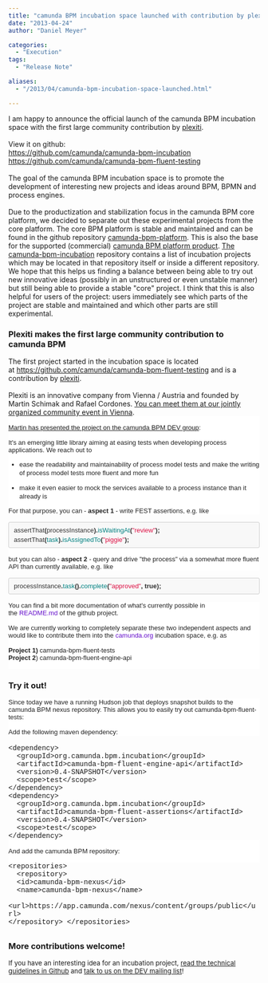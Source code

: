 ```yaml
---
title: "camunda BPM incubation space launched with contribution by plexiti"
date: "2013-04-24"
author: "Daniel Meyer"

categories:
  - "Execution"
tags: 
  - "Release Note"

aliases:
  - "/2013/04/camunda-bpm-incubation-space-launched.html"

---
```


<div>
<div class="separator" style="clear: both; text-align: left;">
I am happy to announce the official launch of the camunda BPM incubation space with the first large community contribution by <a href="http://plexiti.com/">plexiti</a>.</div>
<div class="separator" style="clear: both; text-align: left;">
<br /></div>
<div class="separator" style="clear: both; text-align: left;">
View it on github:&nbsp;</div>
<div class="separator" style="clear: both; text-align: left;">
<a href="https://github.com/camunda/camunda-bpm-incubation">https://github.com/camunda/camunda-bpm-incubation</a></div>
<div class="separator" style="clear: both; text-align: left;">
<a href="https://github.com/camunda/camunda-bpm-fluent-testing">https://github.com/camunda/camunda-bpm-fluent-testing</a></div>
<div class="separator" style="clear: both; text-align: left;">
<br /></div>
The goal of the camunda BPM incubation space is to promote the development of interesting new projects and ideas around BPM, BPMN and process engines.<br />
<br />
Due to the productization and stabilization focus in the camunda BPM core platform, we decided to&nbsp;separate out these&nbsp;experimental&nbsp;projects from the core platform. The core BPM platform is stable and maintained and can be found in the github repository&nbsp;<a href="https://github.com/camunda/camunda-bpm-platform">camunda-bpm-platform</a>. This is also the base for the supported (commercial)&nbsp;<a href="http://www.camunda.com/fox/product/community-vs-enterprise/">camunda BPM platform product</a>.&nbsp;<a href="https://github.com/camunda/camunda-bpm-incubation">The camunda-bpm-incubation</a>&nbsp;repository contains a list of incubation projects which may be located in that repository itself or inside a different repository. We hope that this helps us finding a balance between being able to try out new innovative ideas (possibly in an unstructured or even unstable manner) but still being able to provide a stable "core" project. I think that this is also helpful for users of the project: users immediately see which parts of the project are stable and maintained and which other parts are still experimental.<br />
<h3>
Plexiti makes the first large&nbsp;community&nbsp;contribution to camunda BPM</h3>
<div>
The first project started in the incubation space is located at&nbsp;<a href="https://github.com/camunda/camunda-bpm-fluent-testing">https://github.com/camunda/camunda-bpm-fluent-testing</a>&nbsp;and is a contribution by <a href="http://plexiti.com/">plexiti</a>.&nbsp;</div>
<div>
<br /></div>
<div>
Plexiti is an innovative company from Vienna / Austria and founded by <span style="font-family: inherit;">Martin Schimak&nbsp;</span><span style="font-family: inherit;">and&nbsp;</span><span style="font-family: inherit;">Rafael Cordones. <a href="http://network.camunda.org/meetings/3" target="_blank">You can meet them at our jointly organized community event in Vienna</a>.</span></div>
<div>
<div style="background-color: white; border: 0px; color: #222222; font-family: Arial, Helvetica, sans-serif; font-size: 13px; margin: 0px; padding: 0px; vertical-align: baseline;">
<div style="border: 0px; margin: 0px; padding: 0px; vertical-align: baseline;">
<div style="border: 0px; margin: 0px; padding: 0px; vertical-align: baseline;">
<br /></div>
<div style="border: 0px; margin: 0px; padding: 0px; vertical-align: baseline;">
<a href="https://groups.google.com/d/msg/camunda-bpm-dev/m8VDRnZe55A/YsZ2QwnFOPcJ">Martin has presented the project on the camunda BPM DEV group</a>: &nbsp;</div>
<div style="border: 0px; margin: 0px; padding: 0px; vertical-align: baseline;">
<br /></div>
<div style="border: 0px; margin: 0px; padding: 0px; vertical-align: baseline;">
It's an emerging little library aiming at easing tests when developing process applications. We reach out to</div>
<div style="border: 0px; margin: 0px; padding: 0px; vertical-align: baseline;">
<ul>
<li style="line-height: 17px;">ease the readability and maintainability of process model tests and make the writing of process model tests more fluent and more fun</li>
</ul>
</div>
<div style="border: 0px; margin: 0px; padding: 0px; vertical-align: baseline;">
<ul>
<li style="line-height: 17px;">make it even easier to mock the services available to a process instance than it already is</li>
</ul>
</div>
<div style="border: 0px; margin: 0px; padding: 0px; vertical-align: baseline;">
For that purpose, you can -&nbsp;<b>aspect 1&nbsp;</b>- write&nbsp;FEST assertions, e.g. like</div>
</div>
</div>
<div style="background-color: white; border: 0px; color: #222222; font-family: Arial, Helvetica, sans-serif; font-size: 13px; margin: 0px; padding: 0px; vertical-align: baseline;">
<pre style="background-color: #f8f8f8; border-bottom-left-radius: 3px; border-bottom-right-radius: 3px; border-top-left-radius: 3px; border-top-right-radius: 3px; border: 1px solid rgb(204, 204, 204); color: #333333; line-height: 19px; margin-bottom: 15px; margin-top: 15px; overflow: auto; padding: 6px 10px; text-align: -webkit-auto; vertical-align: baseline; white-space: pre-wrap;"><span style="border: 0px; font-family: Helvetica; margin: 0px; padding: 0px; vertical-align: baseline;"><span style="border: 0px; margin: 0px; padding: 0px; vertical-align: baseline;">assertThat</span><span style="border: 0px; font-weight: bold; margin: 0px; padding: 0px; vertical-align: baseline;">(</span><span style="border: 0px; margin: 0px; padding: 0px; vertical-align: baseline;">processInstance</span><span style="border: 0px; font-weight: bold; margin: 0px; padding: 0px; vertical-align: baseline;">).</span><span style="border: 0px; color: teal; margin: 0px; padding: 0px; vertical-align: baseline;">is<wbr></wbr>WaitingAt</span><span style="border: 0px; font-weight: bold; margin: 0px; padding: 0px; vertical-align: baseline;">(</span><span style="border: 0px; color: #dd1144; margin: 0px; padding: 0px; vertical-align: baseline;">"review"</span><span style="border: 0px; font-weight: bold; margin: 0px; padding: 0px; vertical-align: baseline;">);</span>
<span style="border: 0px; margin: 0px; padding: 0px; vertical-align: baseline;">assertThat</span><span style="border: 0px; font-weight: bold; margin: 0px; padding: 0px; vertical-align: baseline;">(</span><span style="border: 0px; color: teal; margin: 0px; padding: 0px; vertical-align: baseline;">task</span><span style="border: 0px; font-weight: bold; margin: 0px; padding: 0px; vertical-align: baseline;">).</span><span style="border: 0px; color: teal; margin: 0px; padding: 0px; vertical-align: baseline;">isAssignedTo</span><span style="border: 0px; font-weight: bold; margin: 0px; padding: 0px; vertical-align: baseline;">(</span><span style="border: 0px; color: #dd1144; margin: 0px; padding: 0px; vertical-align: baseline;"><wbr></wbr>"piggie"</span><span style="border: 0px; font-weight: bold; margin: 0px; padding: 0px; vertical-align: baseline;">);</span></span></pre>
<div style="border: 0px; margin: 0px; padding: 0px; vertical-align: baseline;">
but you can also -&nbsp;<b>aspect 2</b>&nbsp;- query and drive "the process" via a somewhat more fluent API than currently available, e.g. like</div>
</div>
<div style="background-color: white; border: 0px; color: #222222; font-family: Arial, Helvetica, sans-serif; font-size: 13px; margin: 0px; padding: 0px; vertical-align: baseline;">
<pre style="background-color: #f8f8f8; border-bottom-left-radius: 3px; border-bottom-right-radius: 3px; border-top-left-radius: 3px; border-top-right-radius: 3px; border: 1px solid rgb(204, 204, 204); color: #333333; line-height: 19px; margin-bottom: 15px; margin-top: 15px; overflow: auto; padding: 6px 10px; text-align: -webkit-auto; vertical-align: baseline;"><span style="border: 0px; font-family: Helvetica; margin: 0px; padding: 0px; vertical-align: baseline;"><span style="border: 0px; margin: 0px; padding: 0px; vertical-align: baseline;">processInstance</span><span style="border: 0px; font-weight: bold; margin: 0px; padding: 0px; vertical-align: baseline;">.</span><span style="border: 0px; color: teal; margin: 0px; padding: 0px; vertical-align: baseline;">task</span><span style="border: 0px; font-weight: bold; margin: 0px; padding: 0px; vertical-align: baseline;">().</span><span style="border: 0px; color: teal; margin: 0px; padding: 0px; vertical-align: baseline;">complet<wbr></wbr>e</span><span style="border: 0px; font-weight: bold; margin: 0px; padding: 0px; vertical-align: baseline;">(</span><span style="border: 0px; color: #dd1144; margin: 0px; padding: 0px; vertical-align: baseline;">"approved"</span><span style="border: 0px; font-weight: bold; margin: 0px; padding: 0px; vertical-align: baseline;">,</span> <span style="border: 0px; font-weight: bold; margin: 0px; padding: 0px; vertical-align: baseline;">true</span><span style="border: 0px; font-weight: bold; margin: 0px; padding: 0px; vertical-align: baseline;">);</span></span></pre>
</div>
<div style="background-color: white; border: 0px; color: #222222; font-family: Arial, Helvetica, sans-serif; font-size: 13px; margin: 0px; padding: 0px; vertical-align: baseline;">
You can find a bit more documentation of what's currently possible in the&nbsp;<a href="https://github.com/camunda/camunda-bpm-fluent-testing/blob/master/README.md" style="border: 0px; color: #6611cc; cursor: pointer; margin: 0px; padding: 0px; text-decoration: none; vertical-align: baseline;" target="_blank">README.md</a>&nbsp;of the github project.</div>
<div style="background-color: white; border: 0px; color: #222222; font-family: Arial, Helvetica, sans-serif; font-size: 13px; margin: 0px; padding: 0px; vertical-align: baseline;">
<br /></div>
<div style="background-color: white; border: 0px; color: #222222; font-family: Arial, Helvetica, sans-serif; font-size: 13px; margin: 0px; padding: 0px; vertical-align: baseline;">
We are currently working to completely separate these two independent aspects and would like to contribute them into the&nbsp;<a href="http://camunda.org/" style="border: 0px; color: #6611cc; cursor: pointer; margin: 0px; padding: 0px; text-decoration: none; vertical-align: baseline;" target="_blank">camunda.org</a>&nbsp;incubation space, e.g. as</div>
<div style="background-color: white; border: 0px; color: #222222; font-family: Arial, Helvetica, sans-serif; font-size: 13px; margin: 0px; padding: 0px; vertical-align: baseline;">
<br /></div>
<div style="background-color: white; border: 0px; color: #222222; font-family: Arial, Helvetica, sans-serif; font-size: 13px; margin: 0px; padding: 0px; vertical-align: baseline;">
<div style="border: 0px; margin: 0px; padding: 0px; vertical-align: baseline;">
<div style="border: 0px; margin: 0px; padding: 0px; vertical-align: baseline;">
<b>Project 1)</b>&nbsp;camunda-bpm-fluent-tests</div>
</div>
</div>
<div style="border: 0px; margin: 0px; padding: 0px; vertical-align: baseline;">
<div style="border: 0px; margin: 0px; padding: 0px; vertical-align: baseline;">
<div style="background-color: white; border: 0px; color: #222222; font-family: Arial, Helvetica, sans-serif; font-size: 13px; margin: 0px; padding: 0px; vertical-align: baseline;">
<b>Project 2</b>) camunda-bpm-fluent-engine-api</div>
<div style="background-color: white; color: #222222; font-family: Arial, Helvetica, sans-serif; font-size: 13px;">
<br /></div>
<h3>
Try it out!</h3>
<div style="background-color: white; color: #222222; font-family: Arial, Helvetica, sans-serif; font-size: 13px;">
Since today we have a running Hudson job that deploys snapshot builds to the camunda BPM nexus repository. This allows you to easily try out camunda-bpm-fluent-tests:</div>
<div style="background-color: white; color: #222222; font-family: Arial, Helvetica, sans-serif; font-size: 13px;">
<br /></div>
<div style="background-color: white; color: #222222; font-family: Arial, Helvetica, sans-serif; font-size: 13px;">
Add the following maven dependency:</div>
<br />
<span style="font-family: Courier New, Courier, monospace;">&lt;dependency&gt;<br />&nbsp; &lt;groupId&gt;org.camunda.bpm.incubation&lt;/groupId&gt;<br />&nbsp; &lt;artifactId&gt;camunda-bpm-fluent-engine-api&lt;/artifactId&gt;<br />&nbsp; &lt;version&gt;0.4-SNAPSHOT&lt;/version&gt;<br />&nbsp; &lt;scope&gt;test&lt;/scope&gt;<br />&lt;/dependency&gt;<br />&lt;dependency&gt;<br />&nbsp; &lt;groupId&gt;org.camunda.bpm.incubation&lt;/groupId&gt;<br />&nbsp; &lt;artifactId&gt;camunda-bpm-fluent-assertions&lt;/artifactId&gt;<br />&nbsp; &lt;version&gt;0.4-SNAPSHOT&lt;/version&gt;<br />&nbsp; &lt;scope&gt;test&lt;/scope&gt;<br />&lt;/dependency&gt;</span><br />
<div style="background-color: white; color: #222222; font-family: Arial, Helvetica, sans-serif; font-size: 13px;">
<br /></div>
<div style="background-color: white; color: #222222; font-family: Arial, Helvetica, sans-serif; font-size: 13px;">
And add the camunda BPM repository:</div>
<div style="background-color: white; color: #222222; font-family: Arial, Helvetica, sans-serif; font-size: 13px;">
<br /></div>
<div>
<span style="font-family: Courier New, Courier, monospace;">&lt;repositories&gt;<br />&nbsp; &lt;repository&gt;<br />&nbsp; &lt;id&gt;camunda-bpm-nexus&lt;/id&gt;<br />&nbsp; &lt;name&gt;camunda-bpm-nexus&lt;/name&gt;<br />&nbsp; &lt;url&gt;https://app.camunda.com/nexus/content/groups/public&lt;/url&gt;<br /> &lt;/repository&gt; &lt;/repositories&gt;</span><br />
<h2>
</h2>
<h3>
More contributions welcome!</h3>
<span style="font-family: inherit; font-size: small; font-weight: normal;">If you have an interesting idea for an incubation project, <a href="https://github.com/camunda/camunda-bpm-incubation/blob/master/README.md">read the technical guidelines in Github</a> and <a href="https://groups.google.com/forum/?fromgroups=#!forum/camunda-bpm-dev">talk to us on the DEV mailing list</a>!</span></div>
</div>
</div>
</div>
</div>